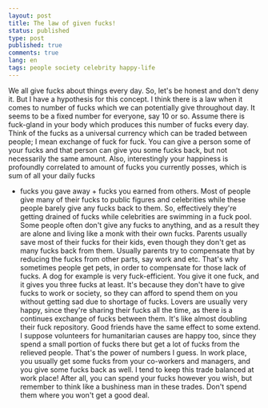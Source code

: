 ```yaml
---
layout: post
title: The law of given fucks!
status: published
type: post
published: true
comments: true
lang: en
tags: people society celebrity happy-life
---
```


<p class="justify">

We all give fucks about things every day. So, let's be honest and don't deny it. But I have a hypothesis for this concept. I think there is a law when it comes to number of fucks which we can potentially give throughout day. It seems to be a fixed number for everyone,
say 10 or so. Assume there is fuck-gland in your body which produces this number of fucks every day. Think of the fucks as a universal currency which can be traded between people; I mean exchange of fuck for fuck.
You can give a person some of your fucks and that person can give you some fucks back, but not necessarily the same amount. Also, interestingly your happiness is profoundly correlated to amount of fucks you currently posses, which is sum of all your daily fucks
 - fucks you gave away + fucks you earned from others. Most of people give many of their fucks to public figures and celebrities while these people barely give any fucks back to them. So, effectively they're getting drained of fucks while celebrities are
 swimming in a fuck pool.
 Some people often don't give any fucks to anything, and as a result they are alone and living like a monk with their own fucks. Parents usually save most of their fucks for their kids, even though they don't get as many fucks back from them. Usually parents try to compensate that by
 reducing the fucks from other parts, say work and etc. That's why sometimes people get pets, in order to compensate for those lack of fucks. A dog for example is very fuck-efficient. You give it one fuck, and it gives you three fucks at least. It's because they don't have to give fucks to work or society, so they can afford to
  spend them on you without getting sad due to shortage of fucks.
  Lovers are usually very happy, since they're sharing their fucks all the time, as there is a continues exchange of fucks between them. It's like almost doubling their fuck repository. Good friends have the same effect to some extend.
 I suppose volunteers for humanitarian causes are happy too, since they spend a small portion of fucks there but get a lot of fucks from the relieved people. That's the power of numbers I guess. In work place, you usually get some fucks from your co-workers and managers, and
  you give some fucks back as well. I tend to keep this trade balanced at work place!
 After all, you can spend your fucks however you wish, but remember to think like a bushiness man in these trades. Don't spend them where you won't get a good deal.

</p>

